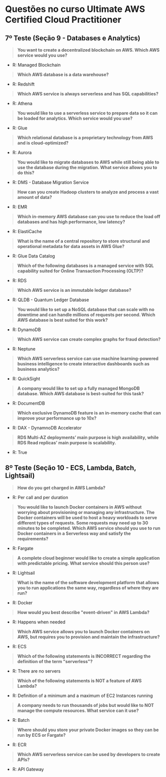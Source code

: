 # Questões no curso Ultimate AWS Certified Cloud Practitioner

## 7º Teste (Seção 9 - Databases e Analytics)

> **You want to create a decentralized blockchain on AWS. Which AWS service would you use?**
- R: Managed Blockchain

> **Which AWS database is a data warehouse?**
- R: Redshift

> **Which AWS service is always serverless and has SQL capabilities?**
- R: Athena

> **You would like to use a serverless service to prepare data so it can be loaded for analytics. Which service would you use?**
- R: Glue

> **Which relational database is a proprietary technology from AWS and is cloud-optimized?**
- R: Aurora

> **You would like to migrate databases to AWS while still being able to use the database during the migration. What service allows you to do this?**
- R: DMS - Database Migration Service

> **How can you create Hadoop clusters to analyze and process a vast amount of data?**
- R: EMR

> **Which in-memory AWS database can you use to reduce the load off databases and has high performance, low latency?**
- R: ElastiCache

> **What is the name of a central repository to store structural and operational metadata for data assets in AWS Glue?**
- R: Glue Data Catalog

> **Which of the following databases is a managed service with SQL capability suited for Online Transaction Processing (OLTP)?**
- R: RDS

> **Which AWS service is an immutable ledger database?**
- R: QLDB - Quantum Ledger Database

> **You would like to set up a NoSQL database that can scale with no downtime and can handle millions of requests per second. Which AWS database is best suited for this work?**
- R: DynamoDB

> **Which AWS service can create complex graphs for fraud detection?**
- R: Neptune

> **Which AWS serverless service can use machine learning-powered business intelligence to create interactive dashboards such as business analytics?**
- R: QuickSight

> **A company would like to set up a fully managed MongoDB database. Which AWS database is best-suited for this task?**
- R: DocumentDB

> **Which exclusive DynamoDB feature is an in-memory cache that can improve your performance up to 10x?**
- R: DAX - DynamnoDB Accelerator

> **RDS Multi-AZ deployments’ main purpose is high availability, while RDS Read replicas’ main purpose is scalability.**
- R: True

## 8º Teste (Seção 10 - ECS, Lambda, Batch, Lightsail)

> **How do you get charged in AWS Lambda?**
- R: Per call and per duration

> **You would like to launch Docker containers in AWS without worrying about provisioning or managing any infrastructure. The Docker containers will be used to host a heavy workloads to serve different types of requests. Some requests may need up to 30 minutes to be completed. Which AWS service should you use to run Docker containers in a Serverless way and satisfy the requirements?**
- R: Fargate

> **A complete cloud beginner would like to create a simple application with predictable pricing. What service should this person use?**
- R: Lightsail

> **What is the name of the software development platform that allows you to run applications the same way, regardless of where they are run?**
- R: Docker

> **How would you best describe "event-driven" in AWS Lambda?**
- R: Happens when needed

> **Which AWS service allows you to launch Docker containers on AWS, but requires you to provision and maintain the infrastructure?**
- R: ECS

> **Which of the following statements is INCORRECT regarding the definition of the term "serverless"?**
- R: There are no servers

> **Which of the following statements is NOT a feature of AWS Lambda?**
- R: Definition of a minimum and a maximum of EC2 Instances running

> **A company needs to run thousands of jobs but would like to NOT manage the compute resources. What service can it use?**
- R: Batch

> **Where should you store your private Docker images so they can be run by ECS or Fargate?**
- R: ECR

> **Which AWS serverless service can be used by developers to create APIs?**
- R: API Gateway
